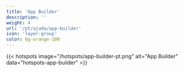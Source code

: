```yaml
---
title: 'App Builder'
description: ''
weight: 4
url: '/pt/ajuda/app-builder'
icon: 'layer-group'
color: bg-orange-100
---
```


{{< hotspots image="/hotspots/app-builder-pt.png" alt="App Builder" data="hotspots-app-builder" >}}
